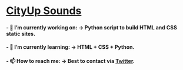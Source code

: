 # [CityUp Sounds][https://cityupsounds.github.io/online/]

#### - 🔭 I’m currently working on: -> Python script to build HTML and CSS static sites.

#### - 🌱 I’m currently learning:   -> HTML + CSS + Python.

#### - 📫 How to reach me:          -> Best to contact via [Twitter].




<!--display some text [link text itself].-->

[https://cityupsounds.github.io/online/]: https://cityupsounds.github.io/online/
[Twitter]:https://twitter.com/cityupsounds









<!--
**CityUpSounds/CityUpSounds** is a ✨ _special_ ✨ repository because its `README.md` (this file) appears on your GitHub profile.

Here are some ideas to get you started:

- 🔭 I’m currently working on ...
- 🌱 I’m currently learning ...
- 👯 I’m looking to collaborate on ...
- 🤔 I’m looking for help with ...
- 💬 Ask me about ...
- 📫 How to reach me: ...
- 😄 Pronouns: ...
- ⚡ Fun fact: ...
-->
